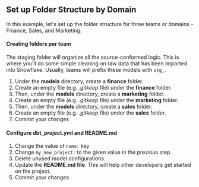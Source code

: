 ## Set up Folder Structure by Domain

In this example, let's set up the folder structure for three teams or domains - Finance, Sales, and Marketing.

#### Creating folders per team
The staging folder will organize all the source-conformed logic. This is where you'll do some simple cleaning on raw data that has been imported into Snowflake. Usually, teams will prefix these models with ``stg_``.
1. Under the **models** directory, create a **finance** folder.
2. Create an empty file (e.g. *.gitkeep* file) under the **finance** folder.
3. Then, under the **models** directory, create a **marketing** folder.
4. Create an empty file (e.g. *.gitkeep* file) under the **marketing** folder.
5. Then, under the **models** directory, create a **sales** folder.
6. Create an empty file (e.g. *.gitkeep* file) under the **sales** folder.
7. Commit your changes

#### Configure dbt_project.yml and README.md
1. Change the value of ``name:`` key
2. Change ``my_new_project:`` to the given value in the previous step.
3. Delete unused model configurations.
4. Update the **README.md file**. This will help other developers get started on the project.
5. Commit your changes.
